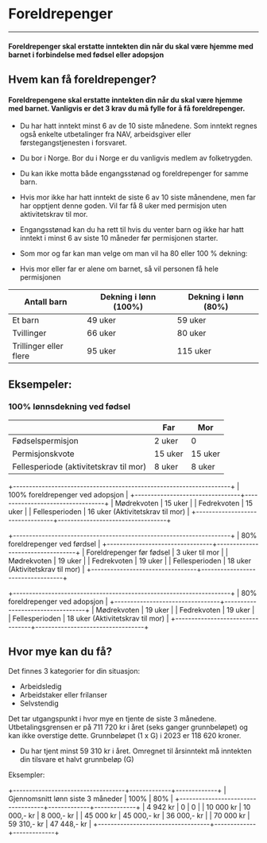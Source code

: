 # Foreldrepenger

* * *

#### Foreldrepenger skal erstatte inntekten din når du skal være hjemme med barnet i forbindelse med fødsel eller adopsjon

## Hvem kan få foreldrepenger?

#### Foreldrepengene skal erstatte inntekten din når du skal være hjemme med barnet. Vanligvis er det 3 krav du må fylle for å få foreldrepenger.

* Du har hatt inntekt minst 6 av de 10 siste månedene. Som inntekt regnes også enkelte utbetalinger fra NAV, arbeidsgiver eller førstegangstjenesten i forsvaret.

* Du bor i Norge. Bor du i Norge er du vanligvis medlem av folketrygden.

* Du kan ikke motta både engangsstønad og foreldrepenger for samme barn.

* Hvis mor ikke har hatt inntekt de siste 6 av 10 siste månendene, men far har opptjent denne goden. Vil far få 8 uker med permisjon uten aktivitetskrav til mor.

* Engangsstønad kan du ha rett til hvis du venter barn og ikke har hatt inntekt i minst 6 av siste 10 måneder før permisjonen starter.

* Som mor og far kan man velge om man vil ha 80 eller 100 % dekning:

* Hvis mor eller far er alene om barnet, så vil personen få hele permisjonen

| Antall barn            | Dekning i lønn (100%) | Dekning i lønn (80%) |
|------------------------|-----------------------|----------------------|
| Et barn                | 49 uker               | 59 uker              |
| Tvillinger             | 66 uker               | 80 uker              |
| Trillinger eller flere | 95 uker               | 115 uker             |


## Eksempeler:

### 100% lønnsdekning ved fødsel
|                                        | Far     | Mor     |
|----------------------------------------|---------|---------|
| Fødselspermisjon                       | 2 uker  | 0       |
| Permisjonskvote                        | 15 uker | 15 uker |
| Fellesperiode (aktivitetskrav til mor) | 8 uker  | 8 uker  |

+--------------------------------------------------------------------+
|               100% foreldrepenger ved adopsjon                     |
+---------------------------------+----------------------------------+
| Mødrekvoten                     | 15 uker                          |
| Fedrekvoten                     | 15 uker                          |
| Fellesperioden                  | 16 uker (Aktivitetskrav til mor) |
+---------------------------------+----------------------------------+

+--------------------------------------------------------------------+
|                80% foreldrepenger ved førdsel                      |
+---------------------------------+----------------------------------+
| Foreldrepenger før fødsel       | 3 uker til mor                   |
| Mødrekvoten                     | 19 uker                          |
| Fedrekvoten                     | 19 uker                          |
| Fellesperioden                  | 18 uker (Aktivitetskrav til mor) |
+---------------------------------+----------------------------------+

+--------------------------------------------------------------------+
|                80% foreldrepenger ved adopsjon                     |
+---------------------------------+----------------------------------+
| Mødrekvoten                     | 19 uker                          |
| Fedrekvoten                     | 19 uker                          |
| Fellesperioden                  | 18 uker (Aktivitetskrav til mor) |
+---------------------------------+----------------------------------+

## Hvor mye kan du få?

Det finnes 3 kategorier for din situasjon:

* Arbeidsledig 
* Arbeidstaker eller frilanser
* Selvstendig

Det tar utgangspunkt i hvor mye en tjente de siste 3 månedene. Utbetalingsgrensen er på 711 720 kr i året (seks ganger grunnbeløpet) og kan ikke overstige dette. Grunnbeløpet (1 x G) i 2023 er 118 620 kroner.

* Du har tjent minst 59 310 kr i året. Omregnet til årsinntekt må inntekten din tilsvare et halvt grunnbeløp (G)

Eksempler:


+-----------------------------------+-------------+-------------+
| Gjennomsnitt lønn siste 3 måneder |    100%     |     80%     |
+-----------------------------------+-------------+-------------+
| 4 942 kr                          | 0           | 0           |
| 10 000 kr                         | 10 000,- kr | 8 000,- kr  |
| 45 000 kr                         | 45 000,- kr | 36 000,- kr |
| 70 000 kr                         | 59 310,- kr | 47 448,- kr |
+-----------------------------------+-------------+-------------+


